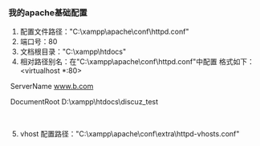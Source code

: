 ### 我的apache基础配置

1. 配置文件路径："C:\xampp\apache\conf\httpd.conf"
2. 端口号：80
3. 文档根目录："C:\xampp\htdocs"
4. 相对路径别名：在"C:\xampp\apache\conf\httpd.conf"中配置
   格式如下：<virtualhost *:80>

​                            ServerName www.b.com

​                            DocumentRoot D:\xampp\htdocs\discuz_test

​                           </virtualhost>

5. vhost 配置路径："C:\xampp\apache\conf\extra\httpd-vhosts.conf"